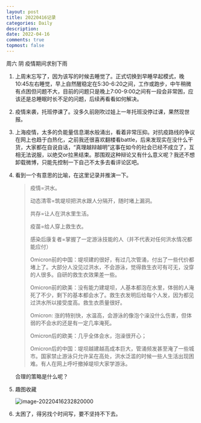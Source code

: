 ```yaml
---
layout: post
title: 20220416记录
categories: Daily
description: 
date: 2022-04-16
comments: true
topmost: false
---
```


周六 阴 疫情期间求别下雨

1. 上周末忘写了，因为该写的时候去睡觉了。正式切换到早睡早起模式，晚10:45左右睡觉，早上自然醒稳定在5:30-6:20之间，工作或跑步，中午稍微有点困但问题不大，目前的问题只是晚上7:00-9:00之间有一段会非常困，应该还是总睡眠时长不足的问题，后续再看看如何解决。

1. 疫情来袭，托班停课了。没多久前刚吹过娃上一年托班没停过课，果然现世报。

1. 上海疫情，太多的负能量信息潮水般涌出，看着非常压抑。对抗疫路线的争议在网上也趋于白热化，之前我还很喜欢翻楼看battle，后来发现实在没什么干货，大家都在自说自话，“真理越辩越明”这事在如今的社会已经不成立了，互相无法说服，以绝交or拉黑结束。那围观这种辩论又有什么意义呢？我还不想卸载微博，只能先控制一下自己不太多去看评论区吧。

1. 看到一个有意思的比喻，在这里记录并推演一下。

   > 疫情=洪水。
   >
   > 动态清零=筑堤坝把洪水跟人分隔开，随时堵上漏洞。
   >
   > 共存=让人在洪水里生活。
   >
   > 疫苗=给人穿上救生衣。
   >
   > 感染后康复者=掌握了一定游泳技能的人（并不代表对任何洪水情况都能应付）
   >
   > Omicron前的中国：堤坝建的很好，有过几次管涌，付出了一些代价都堵上了。大部分人没见过洪水，不会游泳，觉得救生衣可有可无，没穿的人很多。自研的救生衣效果差一些。
   >
   > Omicron前的欧美：没有能力建堤坝，人基本都泡在水里，体弱的人淹死了不少，剩下的基本都会水了。救生衣发明后给每个人发，因为都见过洪水所以接受度高。救生衣质量很好。
   >
   > Omicron: 涨的特别快，水温高，会游泳的像泡个澡没什么伤害，但体弱的不会水的还是有一定几率淹死。
   >
   > Omicron后的欧美：几乎全体会水，泡澡很开心；
   >
   > Omicron后的中国：堤坝越建越高成本巨大，管涌频发甚至淹了一些城市。国家禁止游泳只允许呆在高处，洪水泛滥的时候一些人生活出现困难。有人在网上呼吁撤掉堤坝大家学游泳。
   
   合理的策略是什么呢？
   
1. 趣图收藏

   ![image-20220416232820000](https://cdn.jsdelivr.net/gh/bong860313/MyImage/202204162328209.png)

1. 太困了，得另找个时间写，要不坚持不下去。
